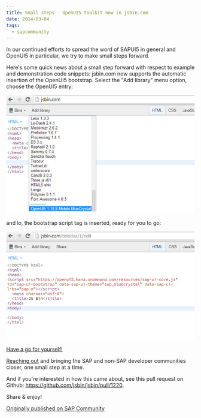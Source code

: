 ```yaml
---
title: Small steps - OpenUI5 toolkit now in jsbin.com
date: 2014-03-04
tags:
  - sapcommunity
---
```

In our continued efforts to spread the word of SAPUI5 in general and OpenUI5 in particular, we try to make small steps forward.

Here's some quick news about a small step forward with respect to example and demonstration code snippets: jsbin.com now supports the automatic insertion of the OpenUI5 bootstrap. Select the "Add library" menu option, choose the OpenUI5 entry:

![](/images/2014/03/jsbin1_402560.jpg)

and lo, the bootstrap script tag is inserted, ready for you to go:

![](/images/2014/03/jsbin2_402561.jpg)

[Have a go for yourself!](https://jsbin.com)

[Reaching out](/blog/posts/2014/03/02/reaching-out/) and bringing the SAP and non-SAP developer communities closer, one small step at a time.

And if you're interested in how this came about, see this pull request on Github: <https://github.com/jsbin/jsbin/pull/1220>.

Share & enjoy!

[Originally published on SAP Community](https://community.sap.com/t5/technology-blogs-by-members/small-steps-openui5-toolkit-now-in-jsbin-com/ba-p/13090678)
